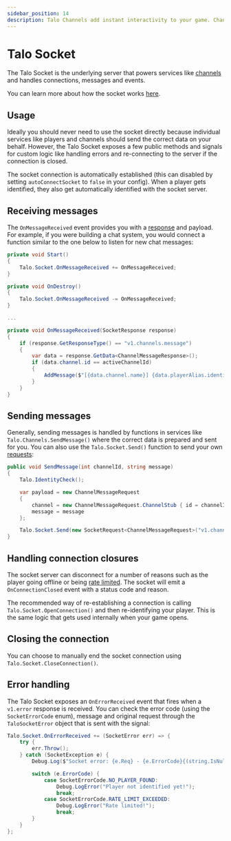 ```yaml
---
sidebar_position: 14
description: Talo Channels add instant interactivity to your game. Channels can be used for player chats, sending event-based messages and more.
---
```


# Talo Socket

The Talo Socket is the underlying server that powers services like [channels](./channels.md) and handles connections, messages and events.

You can learn more about how the socket works [here](../sockets/intro.md).

## Usage

Ideally you should never need to use the socket directly because individual services like players and channels should send the correct data on your behalf. However, the Talo Socket exposes a few public methods and signals for custom logic like handling errors and re-connecting to the server if the connection is closed.

The socket connection is automatically established (this can disabled by setting `autoConnectSocket` to `false` in your config). When a player gets identified, they also get automatically identified with the socket server.

## Receiving messages

The `OnMessageReceived` event provides you with a [response](../sockets/responses.md) and payload. For example, if you were building a chat system, you would connect a function similar to the one below to listen for new chat messages:

```csharp
private void Start()
{
	Talo.Socket.OnMessageReceived += OnMessageReceived;
}

private void OnDestroy()
{
	Talo.Socket.OnMessageReceived -= OnMessageReceived;
}

...

private void OnMessageReceived(SocketResponse response)
{
	if (response.GetResponseType() == "v1.channels.message")
	{
		var data = response.GetData<ChannelMessageResponse>();
		if (data.channel.id == activeChannelId)
		{
			AddMessage($"[{data.channel.name}] {data.playerAlias.identifier}: {data.message}");
		}
	}
}
```

## Sending messages

Generally, sending messages is handled by functions in services like `Talo.Channels.SendMessage()` where the correct data is prepared and sent for you. You can also use the `Talo.Socket.Send()` function to send your own [requests](../sockets/requests.md):

```csharp
public void SendMessage(int channelId, string message)
{
	Talo.IdentityCheck();

	var payload = new ChannelMessageRequest
	{
		channel = new ChannelMessageRequest.ChannelStub { id = channelId },
		message = message
	};

	Talo.Socket.Send(new SocketRequest<ChannelMessageRequest>("v1.channels.message", payload));
}
```

## Handling connection closures

The socket server can disconnect for a number of reasons such as the player going offline or being [rate limited](../sockets/common-errors.md#rate-limit-exceeded). The socket will emit a `OnConnectionClosed` event with a status code and reason.

The recommended way of re-establishing a connection is calling `Talo.Socket.OpenConnection()` and then re-identifying your player. This is the same logic that gets used internally when your game opens.

## Closing the connection

You can choose to manually end the socket connection using `Talo.Socket.CloseConnection()`.

## Error handling

The Talo Socket exposes an `OnErrorReceived` event that fires when a `v1.error` response is received. You can check the error code (using the `SocketErrorCode` enum), message and original request through the `TaloSocketError` object that is sent with the signal:

```csharp
Talo.Socket.OnErrorReceived += (SocketError err) => {
	try {
		err.Throw();
	} catch (SocketException e) {
		Debug.Log($"Socket error: {e.Req} - {e.ErrorCode}{(string.IsNullOrEmpty(e.Cause) ? "" : " - " + e.Cause)}");

		switch (e.ErrorCode) {
			case SocketErrorCode.NO_PLAYER_FOUND:
				Debug.LogError("Player not identified yet!");
				break;
			case SocketErrorCode.RATE_LIMIT_EXCEEDED:
				Debug.LogError("Rate limited!");
				break;
		}
	}
};
```
